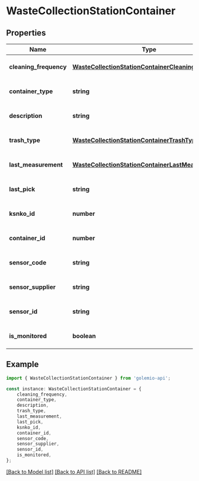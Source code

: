 # WasteCollectionStationContainer


## Properties

Name | Type | Description | Notes
------------ | ------------- | ------------- | -------------
**cleaning_frequency** | [**WasteCollectionStationContainerCleaningFrequency**](WasteCollectionStationContainerCleaningFrequency.md) |  | [optional] [default to undefined]
**container_type** | **string** |  | [optional] [default to undefined]
**description** | **string** |  | [optional] [default to undefined]
**trash_type** | [**WasteCollectionStationContainerTrashType**](WasteCollectionStationContainerTrashType.md) |  | [optional] [default to undefined]
**last_measurement** | [**WasteCollectionStationContainerLastMeasurement**](WasteCollectionStationContainerLastMeasurement.md) |  | [optional] [default to undefined]
**last_pick** | **string** |  | [optional] [default to undefined]
**ksnko_id** | **number** |  | [optional] [default to undefined]
**container_id** | **number** |  | [optional] [default to undefined]
**sensor_code** | **string** |  | [optional] [default to undefined]
**sensor_supplier** | **string** |  | [optional] [default to undefined]
**sensor_id** | **string** |  | [optional] [default to undefined]
**is_monitored** | **boolean** |  | [optional] [default to undefined]

## Example

```typescript
import { WasteCollectionStationContainer } from 'golemio-api';

const instance: WasteCollectionStationContainer = {
    cleaning_frequency,
    container_type,
    description,
    trash_type,
    last_measurement,
    last_pick,
    ksnko_id,
    container_id,
    sensor_code,
    sensor_supplier,
    sensor_id,
    is_monitored,
};
```

[[Back to Model list]](../README.md#documentation-for-models) [[Back to API list]](../README.md#documentation-for-api-endpoints) [[Back to README]](../README.md)
